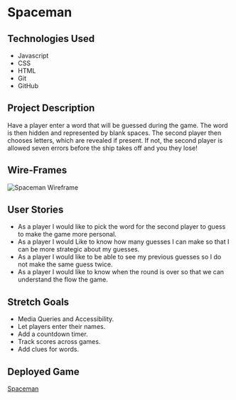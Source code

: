 # Spaceman

## Technologies Used

- Javascript
- CSS
- HTML
- Git
- GitHub

## Project Description

Have a player enter a word that will be guessed during the game. The word is then hidden and represented by blank spaces. The second player then chooses letters, which are revealed if present. If not, the second player is allowed seven errors before the ship takes off and you they lose!

## Wire-Frames

![Spaceman Wireframe](https://i.imgur.com/2zAktIH.png)

## User Stories

- As a player I would like to pick the word for the second player to guess to make the game more personal.
- As a player I would Like to know how many guesses I can make so that I can be more strategic about my guesses.
- As a player I would like to be able to see my previous guesses so I do not make the same guess twice.
- As a player I would like to know when the round is over so that we can understand the flow the game.

## Stretch Goals

- Media Queries and Accessibility.
- Let players enter their names.
- Add a countdown timer.
- Track scores across games.
- Add clues for words.

## Deployed Game

[Spaceman](https://ashveerb.github.io/spaceman/.)
